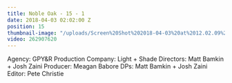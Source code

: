 ```yaml
---
title: Noble Oak - 15 - 1
date: 2018-04-03 02:02:00 Z
position: 15
thumbnail-image: "/uploads/Screen%20Shot%202018-04-03%20at%2012.02.09%20pm.png"
video: 262907620
---
```


Agency: GPY&R
Production Company: Light + Shade
Directors: Matt Bamkin + Josh Zaini
Producer: Meagan Babore
DPs: Matt Bamkin + Josh Zaini
Editor: Pete Christie